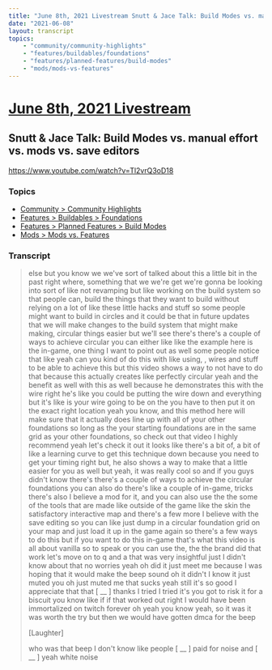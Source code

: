 ```yaml
---
title: "June 8th, 2021 Livestream Snutt & Jace Talk: Build Modes vs. manual effort vs. mods vs. save editors"
date: "2021-06-08"
layout: transcript
topics:
    - "community/community-highlights"
    - "features/buildables/foundations"
    - "features/planned-features/build-modes"
    - "mods/mods-vs-features"
---
```

# [June 8th, 2021 Livestream](../2021-06-08.md)
## Snutt & Jace Talk: Build Modes vs. manual effort vs. mods vs. save editors
https://www.youtube.com/watch?v=Tl2vrQ3oD18

### Topics
* [Community > Community Highlights](../topics/community/community-highlights.md)
* [Features > Buildables > Foundations](../topics/features/buildables/foundations.md)
* [Features > Planned Features > Build Modes](../topics/features/planned-features/build-modes.md)
* [Mods > Mods vs. Features](../topics/mods/mods-vs-features.md)

### Transcript

> else but you know we we've sort of talked about this a little bit in the past right where, something that we we're get we're gonna be looking into sort of like not revamping but like working on the build system so that people can, build the things that they want to build without relying on a lot of like these little hacks and stuff so some people might want to build in circles and it could be that in future updates that we will make changes to the build system that might make making, circular things easier but we'll see there's there's a couple of ways to achieve circular you can either like like the example here is the in-game, one thing I want to point out as well some people notice that like yeah can you kind of do this with like using, , wires and stuff to be able to achieve this but this video shows a way to not have to do that because this actually creates like perfectly circular yeah and the benefit as well with this as well because he demonstrates this with the wire right he's like you could be putting the wire down and everything but it's like is your wire going to be on the you have to then put it on the exact right location yeah you know, and this method here will make sure that it actually does line up with all of your other foundations so long as the your starting foundations are in the same grid as your other foundations, so check out that video I highly recommend yeah let's check it out it looks like there's a bit of, a bit of like a learning curve to get this technique down because you need to get your timing right but, he also shows a way to make that a little easier for you as well but yeah, it was really cool so and if you guys didn't know there's there's a couple of ways to achieve the circular foundations you can also do there's like a couple of in-game, tricks there's also I believe a mod for it, and you can also use the the some of the tools that are made like outside of the game like the skin the satisfactory interactive map and there's a few more I believe with the save editing so you can like just dump in a circular foundation grid on your map and just load it up in the game again so there's a few ways to do this but if you want to do this in-game that's what this video is all about vanilla so to speak or you can use the, the the brand did that work let's move on to q and a that was very insightful just I didn't know about that no worries yeah oh did it just meet me because I was hoping that it would make the beep sound oh it didn't I know it just muted you oh just muted me that sucks yeah still it's so good I appreciate that that [ __ ] thanks I tried I tried it's you got to risk it for a biscuit you know like if if that worked out right I would have been immortalized on twitch forever oh yeah you know yeah, so it was it was worth the try but then we would have gotten dmca for the beep
>
> [Laughter]
>
> who was that beep I don't know like people [ __ ] paid for noise and [ __ ] yeah white noise
